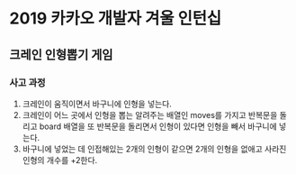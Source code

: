 # 2019 카카오 개발자 겨울 인턴십

## 크레인 인형뽑기 게임

### 사고 과정

1. 크레인이 움직이면서 바구니에 인형을 넣는다.
2. 크레인이 어느 곳에서 인형을 뽑는 알려주는 배열인 moves를 가지고 반복문을 돌리고 board 배열을 또 반복문을 돌리면서 인형이 있다면 인형을 빼서 바구니에 넣는다.
3. 바구니에 넣었는 데 인접해있는 2개의 인형이 같으면 2개의 인형을 없애고 사라진 인형의 개수를 +2한다.

